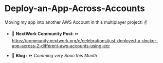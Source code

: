 # Deploy-an-App-Across-Accounts
Moving my app into another AWS Account in this multiplayer project! ✌️


* 🔗 **NextWork Community Post:**  ⏩  https://community.nextwork.org/c/celebrations/just-deployed-a-docker-app-across-2-different-aws-accounts-using-ecr


* 🔗 **Blog :**  ⏩  *Comming very Soon this Month*

<!-- Tomorrow dated 11.08.25* -->
<!-- 
  * [Documentation](mega.link) – Documentations Name -->
